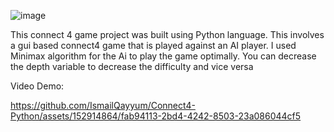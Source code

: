 ![image](https://github.com/IsmailQayyum/Connect4-Python/assets/152914864/6f264be8-7a90-43ba-b69d-d0a3b0263f19)



This connect 4 game project was built using Python language. This involves a gui based connect4 game that is played against an AI player. I used Minimax algorithm for the Ai to play the game optimally. You can decrease the depth variable to decrease the difficulty and vice versa



Video Demo:

https://github.com/IsmailQayyum/Connect4-Python/assets/152914864/fab94113-2bd4-4242-8503-23a086044cf5

